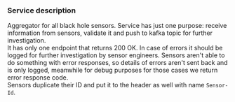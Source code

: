 ### Service description  
Aggregator for all black hole sensors. Service has just one purpose: receive information from sensors,
 validate it and push to kafka topic for further investigation.  
It has only one endpoint that returns 200 OK.
In case of errors it should be logged for further investigation by sensor engineers.
Sensors aren't able to do something with error responses, so details of errors aren't sent back and is only logged,
meanwhile for debug purposes for those cases we return error response code.  
Sensors duplicate their ID and put it to the header as well with name `Sensor-Id`.
   